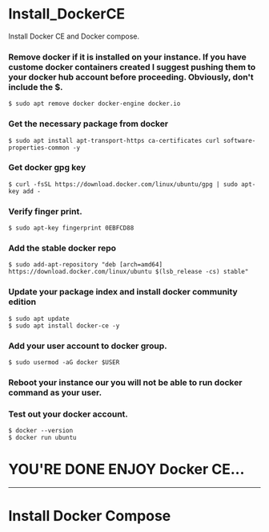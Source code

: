 # Install_DockerCE
Install Docker CE and Docker compose.

### Remove docker if it is installed on your instance.  If you have custome docker containers created I suggest pushing them to your docker hub account before proceeding. Obviously, don't include the $.
```
$ sudo apt remove docker docker-engine docker.io
```

### Get the necessary package from docker
```
$ sudo apt install apt-transport-https ca-certificates curl software-properties-common -y
```
### Get docker gpg key
```
$ curl -fsSL https://download.docker.com/linux/ubuntu/gpg | sudo apt-key add -
```
### Verify finger print.
```
$ sudo apt-key fingerprint 0EBFCD88
```
### Add the stable docker repo
```
$ sudo add-apt-repository "deb [arch=amd64] https://download.docker.com/linux/ubuntu $(lsb_release -cs) stable"
```
### Update your package index and install docker community edition
```
$ sudo apt update
$ sudo apt install docker-ce -y
```
### Add your user account to docker group.
```
$ sudo usermod -aG docker $USER
```
### Reboot your instance our you will not be able to run docker command as your user.

### Test out your docker account.
```
$ docker --version
$ docker run ubuntu
```
# YOU'RE DONE ENJOY Docker CE...
****************************************
# Install Docker Compose
